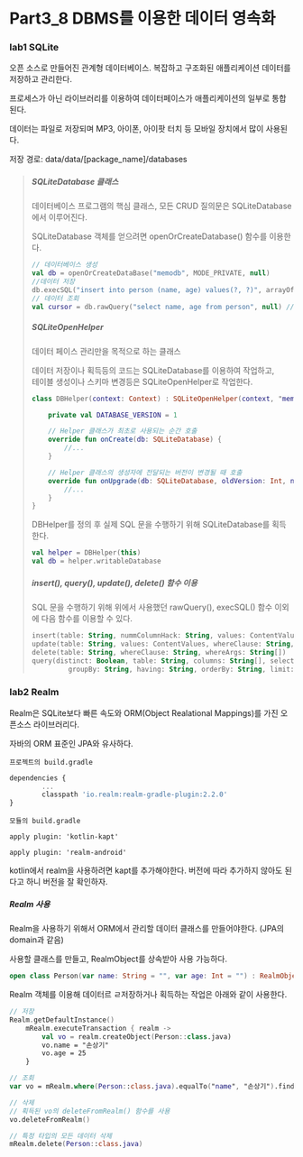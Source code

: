 # Part3_8 DBMS를 이용한 데이터 영속화

### lab1 SQLite
<p>오픈 소스로 만들어진 관계형 데이터베이스. 복잡하고 구조화된 애플리케이션 데이터를 저장하고 관리한다.</p>
<p>프로세스가 아닌 라이브러리를 이용하여 데이터페이스가 애플리케이션의 일부로 통합된다.</p>
<p>데이터는 파일로 저장되며 MP3, 아이폰, 아이팟 터치 등 모바일 장치에서 많이 사용된다.</p>
<p>저장 경로: data/data/[package_name]/databases</p>

> ##### SQLiteDatabase 클래스
>
> 데이터베이스 프로그램의 핵심 클래스, 모든 CRUD 질의문은 SQLiteDatabase에서 이루어진다.
>
> SQLiteDatabase 객체를 얻으려면 openOrCreateDatabase() 함수를 이용한다.
>
> ``` kotlin
> // 데이터베이스 생성
> val db = openOrCreateDataBase("memodb", MODE_PRIVATE, null)
> //데이터 저장
> db.execSQL("insert into person (name, age) values(?, ?)", arrayOf(name, age))
> // 데이터 조회
> val cursor = db.rawQuery("select name, age from person", null) // null은 ?에 들어갈 매개변수
> ```
>
> ##### SQLiteOpenHelper
>
> 데이터 페이스 관리만을 목적으로 하는 클래스
>
> 데이터 저장이나 획득등의 코드는 SQLiteDatabase를 이용하여 작업하고,  
> 테이블 생성이나 스키마 변경등은 SQLiteOpenHelper로 작업한다.
>
> ``` kotlin
> class DBHelper(context: Context) : SQLiteOpenHelper(context, "memodb", null, 1) {
> 
>     private val DATABASE_VERSION = 1
> 
>     // Helper 클래스가 최초로 사용되는 순간 호출
>     override fun onCreate(db: SQLiteDatabase) {
>         //...
>     }
> 
>     // Helper 클래스의 생성자에 전달되는 버전이 변경될 때 호출
>     override fun onUpgrade(db: SQLiteDatabase, oldVersion: Int, newVersion: Int) {
>         //...
>     }
>}
> ```
> DBHelper를 정의 후 실제 SQL 문을 수행하기 위해 SQLiteDatabase를 획득한다.
> ``` kotlin
> val helper = DBHelper(this)
> val db = helper.writableDatabase
> ```
>
> ##### insert(), query(), update(), delete() 함수 이용
>
> SQL 문을 수행하기 위해 위에서 사용했던 rawQuery(), execSQL() 함수 이외에 다음 함수를 이용할 수 있다.
>
> ``` kotlin
> insert(table: String, nummColumnHack: String, values: ContentValues)
> update(table: String, values: ContentValues, whereClause: String, whereArgs: String[])
> delete(table: String, whereClause: String, whereArgs: String[]) 
> query(distinct: Boolean, table: String, columns: String[], selection: String, selectionArgs: String[],
>          groupBy: String, having: String, orderBy: String, limit: String)
> ```


### lab2 Realm

<p>Realm은 SQLite보다 빠른 속도와 ORM(Object Realational Mappings)를 가진 오픈소스 라이브러리다.</p>
<p>자바의 ORM 표준인 JPA와 유사하다.</p>

`프로젝트의 build.gradle`
``` js
dependencies {
        ...
        classpath 'io.realm:realm-gradle-plugin:2.2.0'
}
```

`모듈의 build.gradle`
```
apply plugin: 'kotlin-kapt'

apply plugin: 'realm-android'
```
<p>kotlin에서 realm을 사용하려면 kapt를 추가해야한다. 버전에 따라 추가하지 않아도 된다고 하니 버전을 잘 확인하자.</p>

##### Realm 사용

<p>Realm을 사용하기 위해서 ORM에서 관리할 데이터 클래스를 만들어야한다. (JPA의 domain과 같음)</p>
<p>사용할 클래스를 만들고, RealmObject를 상속받아 사용 가능하다.</p>

``` kotlin
open class Person(var name: String = "", var age: Int = "") : RealmObject()
```

<p>Realm 객체를 이용해 데이터르 ㄹ저장하거나 획득하는 작업은 아래와 같이 사용한다.</p>

``` kotlin
// 저장
Realm.getDefaultInstance()
    mRealm.executeTransaction { realm ->
        val vo = realm.createObject(Person::class.java)
        vo.name = "손상기"
        vo.age = 25
    }

// 조회
var vo = mRealm.where(Person::class.java).equalTo("name", "손상기").findFirst()

// 삭제
// 획득된 vo의 deleteFromRealm() 함수를 사용
vo.deleteFromRealm()

// 특정 타입의 모든 데이터 삭제
mRealm.delete(Person::class.java)
```